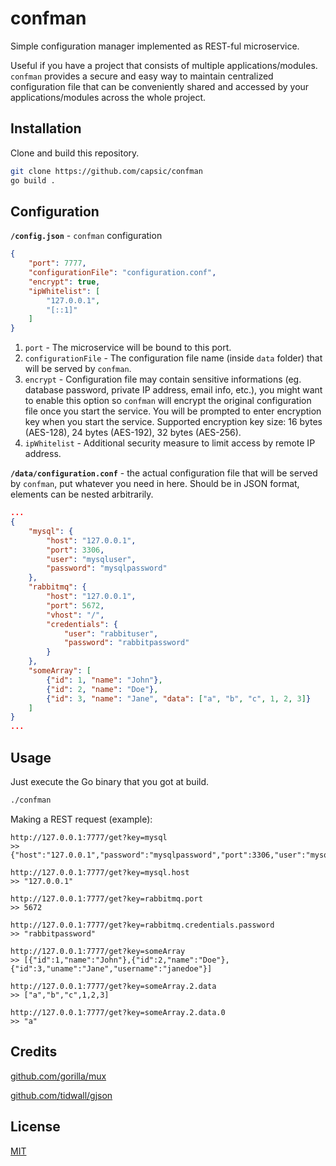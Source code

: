 # confman

Simple configuration manager implemented as REST-ful microservice.

Useful if you have a project that consists of multiple applications/modules. `confman` provides a secure and easy way to maintain centralized configuration file that can be conveniently shared and accessed by your applications/modules across the whole project.

## Installation

Clone and build this repository.

```bash
git clone https://github.com/capsic/confman
go build .
```

## Configuration
**`/config.json`** - `confman` configuration

```json
{
    "port": 7777,
    "configurationFile": "configuration.conf",
    "encrypt": true,
    "ipWhitelist": [
        "127.0.0.1",
        "[::1]"
    ]
}
```
1. `port` - The microservice will be bound to this port.
2. `configurationFile` - The configuration file name (inside `data` folder) that will be served by `confman`.
3. `encrypt` - Configuration file may contain sensitive informations (eg. database password, private IP address, email info, etc.), you might want to enable this option so `confman` will encrypt the original configuration file once you start the service. You will be prompted to enter encryption key when you start the service.
Supported encryption key size: 16 bytes (AES-128), 24 bytes (AES-192), 32 bytes (AES-256). 
4. `ipWhitelist` - Additional security measure to limit access by remote IP address.


**`/data/configuration.conf`** - the actual configuration file that will be served by `confman`, put whatever you need in here. Should be in JSON format, elements can be nested arbitrarily.
```json
...
{
    "mysql": {
        "host": "127.0.0.1",
        "port": 3306,
        "user": "mysqluser",
        "password": "mysqlpassword"
    },
    "rabbitmq": {
        "host": "127.0.0.1",
        "port": 5672,
        "vhost": "/",
        "credentials": {
            "user": "rabbituser",
            "password": "rabbitpassword"
        }
    },
    "someArray": [
        {"id": 1, "name": "John"},
        {"id": 2, "name": "Doe"},
        {"id": 3, "name": "Jane", "data": ["a", "b", "c", 1, 2, 3]}
    ]
}
...
```

## Usage

Just execute the Go binary that you got at build.

```bash
./confman
```

Making a REST request (example):
```
http://127.0.0.1:7777/get?key=mysql
>> {"host":"127.0.0.1","password":"mysqlpassword","port":3306,"user":"mysqluser"}

http://127.0.0.1:7777/get?key=mysql.host
>> "127.0.0.1"

http://127.0.0.1:7777/get?key=rabbitmq.port
>> 5672

http://127.0.0.1:7777/get?key=rabbitmq.credentials.password
>> "rabbitpassword"

http://127.0.0.1:7777/get?key=someArray
>> [{"id":1,"name":"John"},{"id":2,"name":"Doe"},{"id":3,"uname":"Jane","username":"janedoe"}]

http://127.0.0.1:7777/get?key=someArray.2.data
>> ["a","b","c",1,2,3]

http://127.0.0.1:7777/get?key=someArray.2.data.0
>> "a"
```

## Credits
[github.com/gorilla/mux](https://github.com/gorilla/mux)

[github.com/tidwall/gjson](https://github.com/tidwall/gjson)


## License
[MIT](https://github.com/capsic/confman/blob/main/LICENSE)
